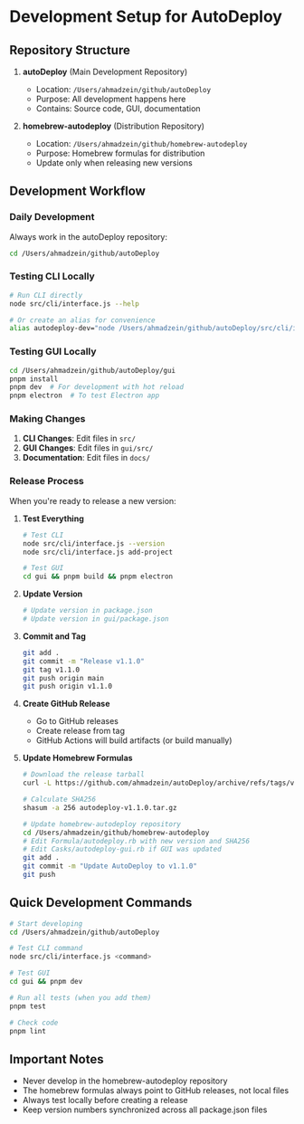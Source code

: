 # Development Setup for AutoDeploy

## Repository Structure

1. **autoDeploy** (Main Development Repository)
   - Location: `/Users/ahmadzein/github/autoDeploy`
   - Purpose: All development happens here
   - Contains: Source code, GUI, documentation

2. **homebrew-autodeploy** (Distribution Repository)
   - Location: `/Users/ahmadzein/github/homebrew-autodeploy`
   - Purpose: Homebrew formulas for distribution
   - Update only when releasing new versions

## Development Workflow

### Daily Development

Always work in the autoDeploy repository:

```bash
cd /Users/ahmadzein/github/autoDeploy
```

### Testing CLI Locally

```bash
# Run CLI directly
node src/cli/interface.js --help

# Or create an alias for convenience
alias autodeploy-dev="node /Users/ahmadzein/github/autoDeploy/src/cli/interface.js"
```

### Testing GUI Locally

```bash
cd /Users/ahmadzein/github/autoDeploy/gui
pnpm install
pnpm dev  # For development with hot reload
pnpm electron  # To test Electron app
```

### Making Changes

1. **CLI Changes**: Edit files in `src/`
2. **GUI Changes**: Edit files in `gui/src/`
3. **Documentation**: Edit files in `docs/`

### Release Process

When you're ready to release a new version:

1. **Test Everything**
   ```bash
   # Test CLI
   node src/cli/interface.js --version
   node src/cli/interface.js add-project
   
   # Test GUI
   cd gui && pnpm build && pnpm electron
   ```

2. **Update Version**
   ```bash
   # Update version in package.json
   # Update version in gui/package.json
   ```

3. **Commit and Tag**
   ```bash
   git add .
   git commit -m "Release v1.1.0"
   git tag v1.1.0
   git push origin main
   git push origin v1.1.0
   ```

4. **Create GitHub Release**
   - Go to GitHub releases
   - Create release from tag
   - GitHub Actions will build artifacts (or build manually)

5. **Update Homebrew Formulas**
   ```bash
   # Download the release tarball
   curl -L https://github.com/ahmadzein/autoDeploy/archive/refs/tags/v1.1.0.tar.gz -o autodeploy-v1.1.0.tar.gz
   
   # Calculate SHA256
   shasum -a 256 autodeploy-v1.1.0.tar.gz
   
   # Update homebrew-autodeploy repository
   cd /Users/ahmadzein/github/homebrew-autodeploy
   # Edit Formula/autodeploy.rb with new version and SHA256
   # Edit Casks/autodeploy-gui.rb if GUI was updated
   git add .
   git commit -m "Update AutoDeploy to v1.1.0"
   git push
   ```

## Quick Development Commands

```bash
# Start developing
cd /Users/ahmadzein/github/autoDeploy

# Test CLI command
node src/cli/interface.js <command>

# Test GUI
cd gui && pnpm dev

# Run all tests (when you add them)
pnpm test

# Check code
pnpm lint
```

## Important Notes

- Never develop in the homebrew-autodeploy repository
- The homebrew formulas always point to GitHub releases, not local files
- Always test locally before creating a release
- Keep version numbers synchronized across all package.json files